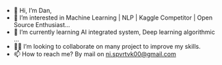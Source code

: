 - 👋 Hi, I’m Dan,
- 👀 I’m interested in Machine Learning | NLP | Kaggle Competitor | Open Source Enthusiast...
- 🌱 I’m currently learning AI integrated system, Deep learning algorithmic ...
- 🤝🏾 I’m looking to collaborate on many project to improve my skills.
- 📫 How to reach me? By mail on ni.spvrtvk00@gmail.com

<!---
spvrtvk/spvrtvk is a ✨ special ✨ repository because its `README.md` (this file) appears on your GitHub profile.
You can click the Preview link to take a look at your changes.
--->

